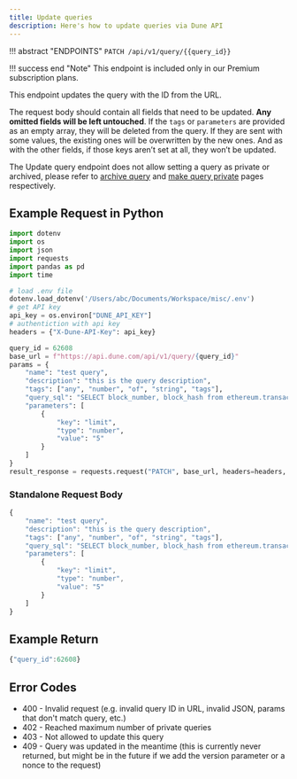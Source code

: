 ```yaml
---
title: Update queries
description: Here's how to update queries via Dune API
---
```


!!! abstract "ENDPOINTS"
	```
    PATCH /api/v1/query/{{query_id}}
	```

!!! success end "Note" 
    This endpoint is included only in our Premium subscription plans.

This endpoint updates the query with the ID from the URL. 

The request body should contain all fields that need to be updated. **Any omitted fields will be left untouched**. If the `tags` or `parameters` are provided as an empty array, they will be deleted from the query. If they are sent with some values, the existing ones will be overwritten by the new ones. And as with the other fields, if those keys aren’t set at all, they won’t be updated. 

The Update query endpoint does not allow setting a query as private or archived, please refer to [archive query](../archive-query) and [make query private](../private-query) pages respectively.

## Example Request in Python

```python
import dotenv
import os
import json
import requests
import pandas as pd
import time

# load .env file
dotenv.load_dotenv('/Users/abc/Documents/Workspace/misc/.env')
# get API key
api_key = os.environ["DUNE_API_KEY"]
# authentiction with api key
headers = {"X-Dune-API-Key": api_key}

query_id = 62608
base_url = f"https://api.dune.com/api/v1/query/{query_id}"
params = {
	"name": "test query",
	"description": "this is the query description",
	"tags": ["any", "number", "of", "string", "tags"],
	"query_sql": "SELECT block_number, block_hash from ethereum.transactions limit {{limit}}",
	"parameters": [
    	{
        	"key": "limit",
        	"type": "number",
        	"value": "5"
    	}
	]
}
result_response = requests.request("PATCH", base_url, headers=headers, params=params)
```

### Standalone Request Body
```js
{
	"name": "test query",
	"description": "this is the query description",
	"tags": ["any", "number", "of", "string", "tags"],
	"query_sql": "SELECT block_number, block_hash from ethereum.transactions limit {{limit}}",
	"parameters": [
    	{
        	"key": "limit",
        	"type": "number",
        	"value": "5"
    	}
	]
}
```

## Example Return

```js
{"query_id":62608}
```

## Error Codes
- 400 - Invalid request (e.g. invalid query ID in URL, invalid JSON, params that don't match query, etc.)
- 402 - Reached maximum number of private queries
- 403 - Not allowed to update this query
- 409 - Query was updated in the meantime (this is currently never returned, but might be in the future if we add the version parameter or a nonce to the request)

